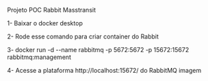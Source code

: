 Projeto POC Rabbit Masstransit

1- Baixar o docker desktop

2- Rode esse comando para criar container do Rabbit

3- docker run -d --name rabbitmq -p 5672:5672 -p 15672:15672 rabbitmq:management

4- Acesse a plataforma http://localhost:15672/  do RabbitMQ imagem
